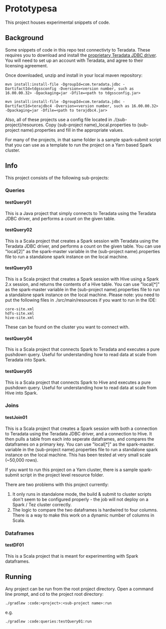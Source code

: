 # Prototypesa
This project houses experimental snippets of code.

## Background
Some snippets of code in this repo test connectivty to Teradata. These requires you to download and install the [proprietary Teradata JDBC driver](https://downloads.teradata.com/download/connectivity/jdbc-driver).
You will need to set up an account with Teradata, and agree to their licensing agreement.

Once downloaded, unzip and install in your local maven repository:

```
mvn install:install-file -DgroupId=com.teradata.jdbc -DartifactId=tdgssconfig -Dversion=<version number, such as 16.00.00.32> -Dpackaging=jar -Dfile=<path to tdgssconfig.jar>

mvn install:install-file -DgroupId=com.teradata.jdbc -DartifactId=terajdbc4 -Dversion=<version number, such as 16.00.00.32> -Dpackaging=jar -Dfile=<path to terajdbc4.jar>

```

Also, all of these projects use a config file located in ./(sub-project)/resources. Copy (sub-project name)_local.properties to (sub-project name).properties and fill in the appropriate values.

For many of the projects, in that same folder is a sample spark-submit script that you can use as a template to run the project on a Yarn based Spark cluster.

## Info
This project consists of the following sub-projects:

### Queries

#### testQuery01
This is a Java project that simply connects to Teradata using the Teradata JDBC driver, and performs a count on the given table.

#### testQuery02
This is a Scala project that creates a Spark session with Teradata using the Teradata JDBC driver, and performs a count on the given table. You can use "local[2]" as the spark-master
variable in the (sub-project name).properties file to run a standalone spark instance on the local machine.

#### testQuery03
This is a Scala project that creates a Spark session with Hive using a Spark 2.x session, and returns the contents of a Hive table. You can use "local[*]" as the spark-master
variable in the (sub-project name).properties file to run a standalone spark instance on the local machine.
Please note: you need to put the following files in ./src/main/resources if you want to run in the IDE: 
```
core-site.xml
hdfs-site.xml
hive-site.xml
```
These can be found on the cluster you want to connect with.

#### testQuery04
This is a Scala project that connects Spark to Teradata and executes a pure pushdown query. Useful for understanding how to read data at scale from Teradata into Spark.

#### testQuery05
This is a Scala project that connects Spark to Hive and executes a pure pushdown query. Useful for understanding how to read data at scale from Hive into Spark.



### Joins

#### testJoin01
This is a Scala project that creates a Spark session with both a connection to Teradata using the Teradata JDBC driver, and a connection to Hive. It then pulls a table from each into seperate dataframes, and compares the dataframes on a primary key. You can use "local[*]" as the spark-master.
variable in the (sub-project name).properties file to run a standalone spark instance on the local machine. This has been tested at very small scale (~50,000 rows).

If you want to run this project on a Yarn cluster, there is a sample spark-submit script in the project level resource folder.

There are two problems with this project currently:
1. It only runs in standalone mode, the build & submit to cluster scripts don't seem to be configured properly - the job will not deploy on a Spark / Tez cluster correctly.
2. The logic to compare the two dataframes is hardwired to four columns. There is a way to make this work on a dynamic number of columns in Scala.

### Dataframes

#### testDF01
This is a Scala project that is meant for experimenting with Spark dataframes.


## Running
Any project can be run from the root project directory. Open a command line prompt, and cd to the project root directory:

```
./gradlew :code:<project>:<sub-project name>:run
```
e.g.

```
./gradlew :code:queries:testQuery01:run
```


